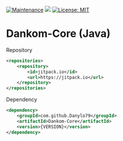 [![Maintenance](https://img.shields.io/badge/Maintained%3F-yes-green.svg)](https://GitHub.com/Naereen/StrapDown.js/graphs/commit-activity) 
[![](https://jitpack.io/v/Danylo79/Dankom-Core.svg)](https://jitpack.io/#Danylo79/Dankom-Core)
[![License: MIT](https://img.shields.io/badge/License-MIT-yellow.svg)](https://opensource.org/licenses/MIT)

# Dankom-Core (Java)

Repository
```xml
<repositories>
    <repository>
        <id>jitpack.io</id>
        <url>https://jitpack.io</url>
    </repository>
</repositories>
```
Dependency
```xml
<dependency>
    <groupId>com.github.Danylo79</groupId>
    <artifactId>Dankom-Core</artifactId>
    <version>{VERSION}</version>
</dependency>
```

